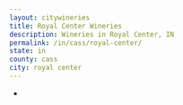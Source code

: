 ```yaml
---
layout: citywineries
title: Royal Center Wineries
description: Wineries in Royal Center, IN
permalink: /in/cass/royal-center/
state: in
county: cass
city: royal center
---
```

-
